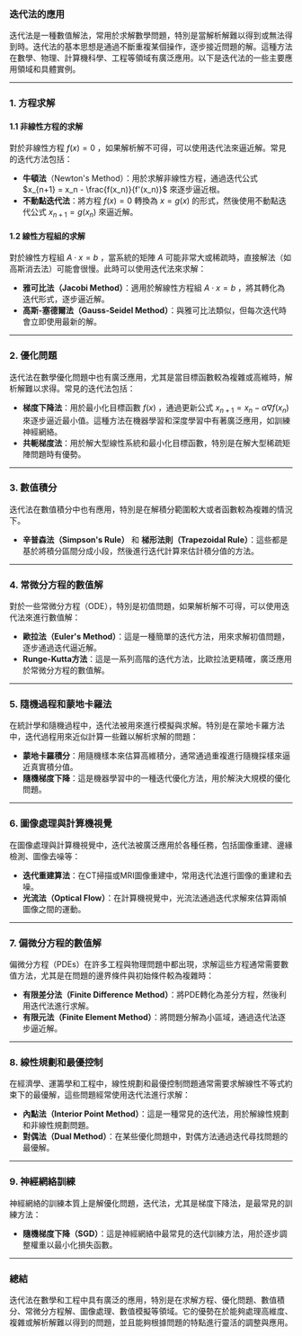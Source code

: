 ### 迭代法的應用

迭代法是一種數值解法，常用於求解數學問題，特別是當解析解難以得到或無法得到時。迭代法的基本思想是通過不斷重複某個操作，逐步接近問題的解。這種方法在數學、物理、計算機科學、工程等領域有廣泛應用。以下是迭代法的一些主要應用領域和具體實例。

---

### 1. **方程求解**
#### 1.1 **非線性方程的求解**
對於非線性方程  $`f(x) = 0`$ ，如果解析解不可得，可以使用迭代法來逼近解。常見的迭代方法包括：
- **牛頓法**（Newton's Method）：用於求解非線性方程，通過迭代公式  $`x_{n+1} = x_n - \frac{f(x_n)}{f'(x_n)}`$  來逐步逼近根。
- **不動點迭代法**：將方程  $`f(x) = 0`$  轉換為  $`x = g(x)`$  的形式，然後使用不動點迭代公式  $`x_{n+1} = g(x_n)`$  來逼近解。

#### 1.2 **線性方程組的求解**
對於線性方程組  $`A \cdot x = b`$ ，當系統的矩陣  $`A`$  可能非常大或稀疏時，直接解法（如高斯消去法）可能會很慢。此時可以使用迭代法來求解：
- **雅可比法（Jacobi Method）**：適用於解線性方程組  $`A \cdot x = b`$ ，將其轉化為迭代形式，逐步逼近解。
- **高斯-塞德爾法（Gauss-Seidel Method）**：與雅可比法類似，但每次迭代時會立即使用最新的解。

---

### 2. **優化問題**
迭代法在數學優化問題中也有廣泛應用，尤其是當目標函數較為複雜或高維時，解析解難以求得。常見的迭代法包括：
- **梯度下降法**：用於最小化目標函數  $`f(x)`$ ，通過更新公式  $`x_{n+1} = x_n - \alpha \nabla f(x_n)`$  來逐步逼近最小值。這種方法在機器學習和深度學習中有著廣泛應用，如訓練神經網絡。
- **共軛梯度法**：用於解大型線性系統和最小化目標函數，特別是在解大型稀疏矩陣問題時有優勢。

---

### 3. **數值積分**
迭代法在數值積分中也有應用，特別是在解積分範圍較大或者函數較為複雜的情況下。
- **辛普森法（Simpson's Rule）** 和 **梯形法則（Trapezoidal Rule）**：這些都是基於將積分區間分成小段，然後進行迭代計算來估計積分值的方法。

---

### 4. **常微分方程的數值解**
對於一些常微分方程（ODE），特別是初值問題，如果解析解不可得，可以使用迭代法來進行數值解：
- **歐拉法（Euler's Method）**：這是一種簡單的迭代方法，用來求解初值問題，逐步通過迭代逼近解。
- **Runge-Kutta方法**：這是一系列高階的迭代方法，比歐拉法更精確，廣泛應用於常微分方程的數值解。

---

### 5. **隨機過程和蒙地卡羅法**
在統計學和隨機過程中，迭代法被用來進行模擬與求解。特別是在蒙地卡羅方法中，迭代過程用來近似計算一些難以解析求解的問題：
- **蒙地卡羅積分**：用隨機樣本來估算高維積分，通常通過重複進行隨機採樣來逼近真實積分值。
- **隨機梯度下降**：這是機器學習中的一種迭代優化方法，用於解決大規模的優化問題。

---

### 6. **圖像處理與計算機視覺**
在圖像處理與計算機視覺中，迭代法被廣泛應用於各種任務，包括圖像重建、邊緣檢測、圖像去噪等：
- **迭代重建算法**：在CT掃描或MRI圖像重建中，常用迭代法進行圖像的重建和去噪。
- **光流法（Optical Flow）**：在計算機視覺中，光流法通過迭代求解來估算兩幀圖像之間的運動。

---

### 7. **偏微分方程的數值解**
偏微分方程（PDEs）在許多工程與物理問題中都出現，求解這些方程通常需要數值方法，尤其是在問題的邊界條件與初始條件較為複雜時：
- **有限差分法（Finite Difference Method）**：將PDE轉化為差分方程，然後利用迭代法進行求解。
- **有限元法（Finite Element Method）**：將問題分解為小區域，通過迭代法逐步逼近解。

---

### 8. **線性規劃和最優控制**
在經濟學、運籌學和工程中，線性規劃和最優控制問題通常需要求解線性不等式約束下的最優解，這些問題經常使用迭代法進行求解：
- **內點法（Interior Point Method）**：這是一種常見的迭代法，用於解線性規劃和非線性規劃問題。
- **對偶法（Dual Method）**：在某些優化問題中，對偶方法通過迭代尋找問題的最優解。

---

### 9. **神經網絡訓練**
神經網絡的訓練本質上是解優化問題，迭代法，尤其是梯度下降法，是最常見的訓練方法：
- **隨機梯度下降（SGD）**：這是神經網絡中最常見的迭代訓練方法，用於逐步調整權重以最小化損失函數。

---

### 總結
迭代法在數學和工程中具有廣泛的應用，特別是在求解方程、優化問題、數值積分、常微分方程解、圖像處理、數值模擬等領域。它的優勢在於能夠處理高維度、複雜或解析解難以得到的問題，並且能夠根據問題的特點進行靈活的調整與應用。